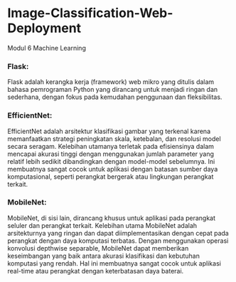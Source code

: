 # Image-Classification-Web-Deployment
Modul 6 Machine Learning


### Flask:
Flask adalah kerangka kerja (framework) web mikro yang ditulis dalam bahasa pemrograman Python yang dirancang untuk 
menjadi ringan dan sederhana, dengan fokus pada kemudahan penggunaan dan fleksibilitas.

### EfficientNet:
EfficientNet adalah arsitektur klasifikasi gambar yang terkenal karena memanfaatkan strategi peningkatan skala, ketebalan, 
dan resolusi model secara seragam. Kelebihan utamanya terletak pada efisiensinya dalam mencapai akurasi tinggi dengan 
menggunakan jumlah parameter yang relatif lebih sedikit dibandingkan dengan model-model sebelumnya. Ini membuatnya sangat 
cocok untuk aplikasi dengan batasan sumber daya komputasional, seperti perangkat bergerak atau lingkungan perangkat terkait.

### MobileNet:
MobileNet, di sisi lain, dirancang khusus untuk aplikasi pada perangkat seluler dan perangkat terkait. Kelebihan utama MobileNet 
adalah arsitekturnya yang ringan dan dapat diimplementasikan dengan cepat pada perangkat dengan daya komputasi terbatas. Dengan
menggunakan operasi konvolusi depthwise separable, MobileNet dapat memberikan keseimbangan yang baik antara akurasi klasifikasi
dan kebutuhan komputasi yang rendah. Hal ini membuatnya sangat cocok untuk aplikasi real-time atau perangkat dengan keterbatasan 
daya baterai.


